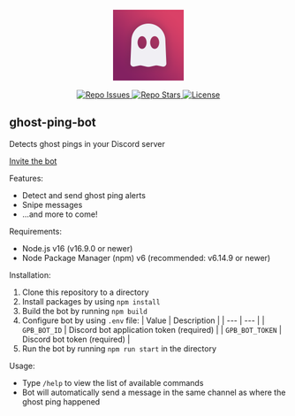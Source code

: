 <p align='center'>
    <img src='https://github.com/mist8kengas/ghost-ping-bot/raw/master/assets/logo.png' alt='' width='128px' height='128px' data-colorset='3d2645-832161-da4167-f0eff4'>
</p>
<p align='center'>
    <a href='https://github.com/mist8kengas/ghost-ping-bot/issues'>
    <img src='https://img.shields.io/github/issues/mist8kengas/ghost-ping-bot?style=for-the-badge' alt='Repo Issues'/>
    </a>
    <a href='https://github.com/mist8kengas/ghost-ping-bot/stargazers'>
    <img src='https://img.shields.io/github/stars/mist8kengas/ghost-ping-bot?style=for-the-badge' alt='Repo Stars'/>
    </a>
    <a href='https://github.com/mist8kengas/ghost-ping-bot/blob/master/LICENSE'>
    <img src='https://img.shields.io/github/license/mist8kengas/ghost-ping-bot?style=for-the-badge' alt='License'/>
    </a>
</p>

## ghost-ping-bot

Detects ghost pings in your Discord server

[Invite the bot](https://discord.com/api/oauth2/authorize?client_id=893091855410036737&permissions=207936&scope=bot)

Features:

-   Detect and send ghost ping alerts
-   Snipe messages
-   ...and more to come!

Requirements:

-   Node.js v16 (v16.9.0 or newer)
-   Node Package Manager (npm) v6 (recommended: v6.14.9 or newer)

Installation:

1. Clone this repository to a directory
2. Install packages by using `npm install`
3. Build the bot by running `npm build`
4. Configure bot by using `.env` file:
   | Value | Description |
   | --- | --- |
   | `GPB_BOT_ID` | Discord bot application token (required) |
   | `GPB_BOT_TOKEN` | Discord bot token (required) |
5. Run the bot by running `npm run start` in the directory

Usage:

-   Type `/help` to view the list of available commands
-   Bot will automatically send a message in the same channel as where the ghost ping happened
